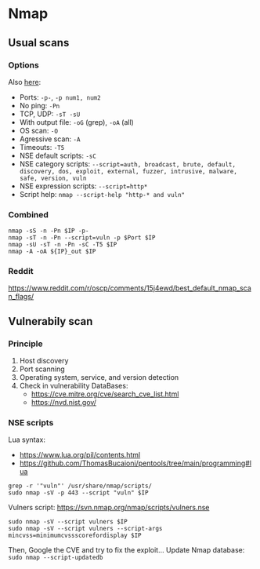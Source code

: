 # Nmap

## Usual scans

### Options

Also [here](https://github.com/ThomasBucaioni/pentools/tree/main/dorking#nmap):
- Ports: `-p-`, `-p num1, num2`
- No ping: `-Pn`
- TCP, UDP: `-sT -sU`
- With output file: `-oG` (grep), `-oA` (all)
- OS scan: `-O`
- Agressive scan: `-A` 
- Timeouts: `-T5`
- NSE default scripts: `-sC`
- NSE category scripts: `--script=auth, broadcast, brute, default, discovery, dos, exploit, external, fuzzer, intrusive, malware, safe, version, vuln`
- NSE expression scripts: `--script=http*`
- Script help: `nmap --script-help "http-* and vuln"`

### Combined

```
nmap -sS -n -Pn $IP -p-
nmap -sT -n -Pn --script=vuln -p $Port $IP
nmap -sU -sT -n -Pn -sC -T5 $IP
nmap -A -oA ${IP}_out $IP
```

### Reddit

https://www.reddit.com/r/oscp/comments/15j4ewd/best_default_nmap_scan_flags/


## Vulnerabily scan

### Principle

1. Host discovery
2. Port scanning
3. Operating system, service, and version detection
4. Check in vulnerability DataBases: 
    - https://cve.mitre.org/cve/search_cve_list.html
    - https://nvd.nist.gov/

### NSE scripts

Lua syntax: 
- https://www.lua.org/pil/contents.html
- https://github.com/ThomasBucaioni/pentools/tree/main/programming#lua

```
grep -r '"vuln"' /usr/share/nmap/scripts/
sudo nmap -sV -p 443 --script "vuln" $IP
```

Vulners script: https://svn.nmap.org/nmap/scripts/vulners.nse
```
sudo nmap -sV --script vulners $IP
sudo nmap -sV --script vulners --script-args mincvss=minimumcvssscorefordisplay $IP
```
Then, Google the CVE and try to fix the exploit... Update Nmap database: `sudo nmap --script-updatedb`


